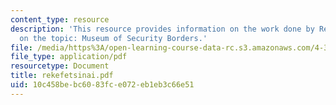 ```yaml
---
content_type: resource
description: 'This resource provides information on the work done by Rekefet Sinai
  on the topic: Museum of Security Borders.'
file: /media/https%3A/open-learning-course-data-rc.s3.amazonaws.com/4-367-studio-seminar-in-public-art-spring-2006/10c458bebc6083fce072eb1eb3c66e51_rekefetsinai.pdf
file_type: application/pdf
resourcetype: Document
title: rekefetsinai.pdf
uid: 10c458be-bc60-83fc-e072-eb1eb3c66e51
---
```

